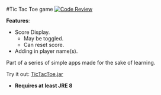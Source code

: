 #Tic Tac Toe game
[![Code Review](http://www.zomis.net/codereview/shield/?qid=95706)](http://codereview.stackexchange.com/q/95706/49181)

**Features**:
* Score Display.
  * May be toggled.
  * Can reset score.
* Adding in player name(s).

Part of a series of simple apps made for the sake of learning.

Try it out: [TicTacToe.jar](https://github.com/Javaliant/TicTacToe/blob/master/TicTacToe.jar?raw=true) 

* **Requires at least JRE 8**